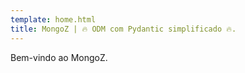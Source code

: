 ```yaml
---
template: home.html
title: MongoZ | 🔥 ODM com Pydantic simplificado 🔥.
---
```


Bem-vindo ao MongoZ.
